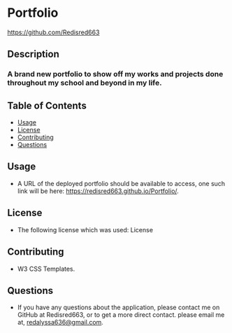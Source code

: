 # Portfolio
https://github.com/Redisred663

## Description
### A brand new portfolio to show off my works and projects done throughout my school and beyond in my life.

## Table of Contents
- [Usage](#usage)
- [License](#license)
- [Contributing](#contributing)
- [Questions](#questions)

## Usage
* A URL of the deployed portfolio should be available to access, one such link will be here: https://redisred663.github.io/Portfolio/.

## License
* The following license which was used: License

## Contributing
* W3 CSS Templates.

## Questions
* If you have any questions about the application, please contact me on GitHub at Redisred663, or to get a more direct contact. please email me at, redalyssa636@gmail.com.